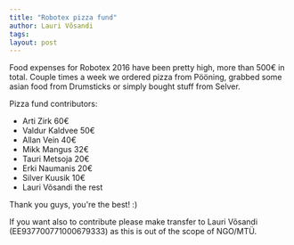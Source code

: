 ```yaml
---
title: "Robotex pizza fund"
author: Lauri Võsandi
tags: 
layout: post
---
```


Food expenses for Robotex 2016 have been pretty high, more than 500€ in total.
Couple times a week we ordered pizza from Pööning,
grabbed some asian food from Drumsticks or
simply bought stuff from Selver.

Pizza fund contributors:

* Arti Zirk 60€
* Valdur Kaldvee 50€
* Allan Vein 40€
* Mikk Mangus 32€
* Tauri Metsoja 20€
* Erki Naumanis 20€
* Silver Kuusik 10€
* Lauri Võsandi the rest

Thank you guys, you're the best! :)

If you want also to contribute please make transfer to Lauri Võsandi (EE937700771000679333)
as this is out of the scope of NGO/MTÜ.
